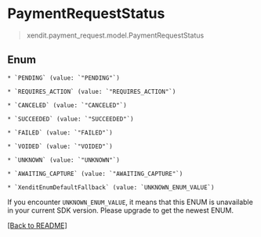 # PaymentRequestStatus
> xendit.payment_request.model.PaymentRequestStatus



## Enum


    * `PENDING` (value: `"PENDING"`)

    * `REQUIRES_ACTION` (value: `"REQUIRES_ACTION"`)

    * `CANCELED` (value: `"CANCELED"`)

    * `SUCCEEDED` (value: `"SUCCEEDED"`)

    * `FAILED` (value: `"FAILED"`)

    * `VOIDED` (value: `"VOIDED"`)

    * `UNKNOWN` (value: `"UNKNOWN"`)

    * `AWAITING_CAPTURE` (value: `"AWAITING_CAPTURE"`)

    * `XenditEnumDefaultFallback` (value: `UNKNOWN_ENUM_VALUE`)

If you encounter `UNKNOWN_ENUM_VALUE`, it means that this ENUM is unavailable in your current SDK version. Please upgrade to get the newest ENUM.

[[Back to README]](../../README.md)


